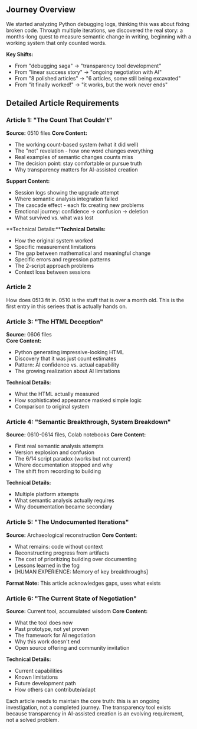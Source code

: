 ## Journey Overview

We started analyzing Python debugging logs, thinking this was about fixing broken code. Through multiple iterations, we discovered the real story: a months-long quest to measure semantic change in writing, beginning with a working system that only counted words.

**Key Shifts:**
- From "debugging saga" → "transparency tool development"
- From "linear success story" → "ongoing negotiation with AI"
- From "8 polished articles" → "6 articles, some still being excavated"
- From "it finally worked!" → "it works, but the work never ends"

## Detailed Article Requirements

### Article 1: "The Count That Couldn't"
**Source:** 0510 files
**Core Content:**
- The working count-based system (what it did well)
- The "not" revelation - how one word changes everything
- Real examples of semantic changes counts miss
- The decision point: stay comfortable or pursue truth
- Why transparency matters for AI-assisted creation

**Support Content:**
- Session logs showing the upgrade attempt
- Where semantic analysis integration failed
- The cascade effect - each fix creating new problems
- Emotional journey: confidence → confusion → deletion
- What survived vs. what was lost

**Technical Details:****Technical Details:**
- How the original system worked
- Specific measurement limitations
- The gap between mathematical and meaningful change
- Specific errors and regression patterns
- The 2-script approach problems
- Context loss between sessions

### Article 2
How does 0513 fit in. 0510 is the stuff that is over a month old. This is the first entry in this seriees that is actually hands on.

### Article 3: "The HTML Deception"
**Source:** 0606 files  
**Core Content:**
- Python generating impressive-looking HTML
- Discovery that it was just count estimates
- Pattern: AI confidence vs. actual capability
- The growing realization about AI limitations

**Technical Details:**
- What the HTML actually measured
- How sophisticated appearance masked simple logic
- Comparison to original system

### Article 4: "Semantic Breakthrough, System Breakdown"
**Source:** 0610-0614 files, Colab notebooks
**Core Content:**
- First real semantic analysis attempts
- Version explosion and confusion
- The 6/14 script paradox (works but not current)
- Where documentation stopped and why
- The shift from recording to building

**Technical Details:**
- Multiple platform attempts
- What semantic analysis actually requires
- Why documentation became secondary

### Article 5: "The Undocumented Iterations"
**Source:** Archaeological reconstruction
**Core Content:**
- What remains: code without context
- Reconstructing progress from artifacts
- The cost of prioritizing building over documenting
- Lessons learned in the fog
- [HUMAN EXPERIENCE: Memory of key breakthroughs]

**Format Note:** This article acknowledges gaps, uses what exists

### Article 6: "The Current State of Negotiation"
**Source:** Current tool, accumulated wisdom
**Core Content:**
- What the tool does now
- Past prototype, not yet proven
- The framework for AI negotiation
- Why this work doesn't end
- Open source offering and community invitation

**Technical Details:**
- Current capabilities
- Known limitations
- Future development path
- How others can contribute/adapt

Each article needs to maintain the core truth: this is an ongoing investigation, not a completed journey. The transparency tool exists because transparency in AI-assisted creation is an evolving requirement, not a solved problem.